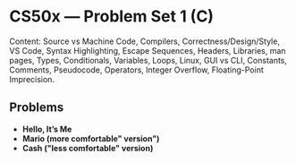 # CS50x — Problem Set 1 (C)

Content: Source vs Machine Code, Compilers, Correctness/Design/Style, VS Code, Syntax Highlighting, Escape Sequences, Headers, Libraries, man pages, Types, Conditionals, Variables, Loops, Linux, GUI vs CLI, Constants, Comments, Pseudocode, Operators, Integer Overflow, Floating-Point Imprecision.

## Problems
- **Hello, It’s Me**
- **Mario (more comfortable" version")**
- **Cash ("less comfortable" version)**

